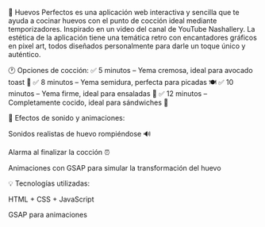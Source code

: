🥚 Huevos Perfectos es una aplicación web interactiva y sencilla que te ayuda a cocinar huevos con el punto de cocción ideal mediante temporizadores. Inspirado en un video del canal de YouTube Nashallery.
La estética de la aplicación tiene una temática retro con encantadores gráficos en pixel art, todos diseñados personalmente para darle un toque único y auténtico.

🕐 Opciones de cocción:
✅ 5 minutos – Yema cremosa, ideal para avocado toast 🥑
✅ 8 minutos – Yema semidura, perfecta para picadas 🍽️
✅ 10 minutos – Yema firme, ideal para ensaladas 🥗
✅ 12 minutos – Completamente cocido, ideal para sándwiches 🥪

🎵 Efectos de sonido y animaciones:

Sonidos realistas de huevo rompiéndose 🔊

Alarma al finalizar la cocción ⏰

Animaciones con GSAP para simular la transformación del huevo

💡 Tecnologías utilizadas:

HTML + CSS + JavaScript

GSAP para animaciones